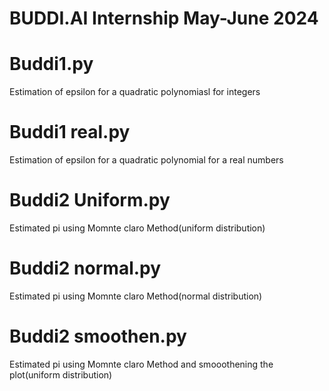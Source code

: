 # BUDDI.AI Internship May-June 2024

# Buddi1.py

Estimation of epsilon for a quadratic polynomiasl for integers

# Buddi1 real.py

Estimation of epsilon for a quadratic polynomial for a real numbers

# Buddi2 Uniform.py

Estimated pi using Momnte claro Method(uniform distribution)

# Buddi2 normal.py

Estimated pi using Momnte claro Method(normal distribution)

# Buddi2 smoothen.py

Estimated pi using Momnte claro Method and smooothening the plot(uniform distribution)
